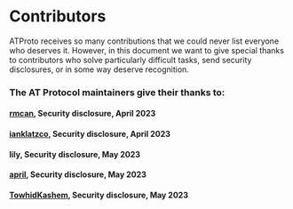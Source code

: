 # Contributors

ATProto receives so many contributions that we could never list everyone who deserves it. However, in this document we want to give special thanks to contributors who solve particularly difficult tasks, send security disclosures, or in some way deserve recognition.

### The AT Protocol maintainers give their thanks to:

#### [rmcan](https://github.com/rmcan), Security disclosure, April 2023

#### [ianklatzco](https://github.com/ianklatzco), Security disclosure, April 2023

#### lily, Security disclosure, May 2023

#### [april](https://github.com/april), Security disclosure, May 2023

#### [TowhidKashem](https://github.com/TowhidKashem), Security disclosure, May 2023
